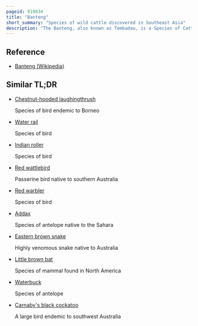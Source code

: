 ```yaml
---
pageid: 919834
title: "Banteng"
short_summary: "Species of wild cattle discovered in Southeast Asia"
description: "The Banteng, also known as Tembadau, is a Species of Cattle found in Southeast Asia. The head-and-body length is between 1. 9 and 3. 68 m. Wild Banteng are usually larger and heavier than their domestic Counterparts but are otherwise similar in Appearance. The Banteng shows extensive sexual Dimorphism ; Adult Bulls are generally dark Brown to black, larger and more sturdily built than Adult Cows, which are Thinner and usually pale Brown or Chestnut red. There is a big white patch on the rump. Horns are present on both Sexes and are typically 60 to 95 Cm long. Three Subspecies are generally recognised."
---
```


## Reference

- [Banteng (Wikipedia)](https://en.wikipedia.org/?curid=919834)

## Similar TL;DR

- [Chestnut-hooded laughingthrush](/tldr/en/chestnut-hooded-laughingthrush)

  Species of bird endemic to Borneo

- [Water rail](/tldr/en/water-rail)

  Species of bird

- [Indian roller](/tldr/en/indian-roller)

  Species of bird

- [Red wattlebird](/tldr/en/red-wattlebird)

  Passerine bird native to southern Australia

- [Red warbler](/tldr/en/red-warbler)

  Species of bird

- [Addax](/tldr/en/addax)

  Species of antelope native to the Sahara

- [Eastern brown snake](/tldr/en/eastern-brown-snake)

  Highly venomous snake native to Australia

- [Little brown bat](/tldr/en/little-brown-bat)

  Species of mammal found in North America

- [Waterbuck](/tldr/en/waterbuck)

  Species of antelope

- [Carnaby's black cockatoo](/tldr/en/carnabys-black-cockatoo)

  A large bird endemic to southwest Australia
